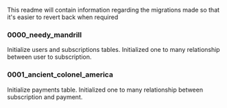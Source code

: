 This readme will contain information regarding the migrations made so that it's easier to revert back when required

### 0000_needy_mandrill

Initialize users and subscriptions tables. Initialized one to many relationship between user to subscription.

### 0001_ancient_colonel_america

Initialize payments table. Initialized one to many relationship between subscription and payment.
